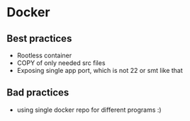 # Docker

## Best practices

- Rootless container
- COPY of only needed src files
- Exposing single app port, which is not 22 or smt like that

## Bad practices

- using single docker repo for different programs :)